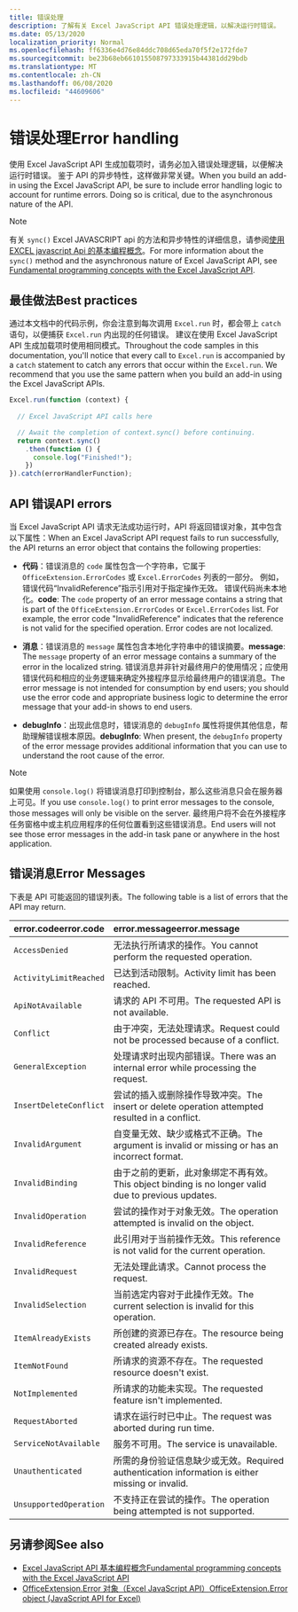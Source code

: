 ```yaml
---
title: 错误处理
description: 了解有关 Excel JavaScript API 错误处理逻辑，以解决运行时错误。
ms.date: 05/13/2020
localization_priority: Normal
ms.openlocfilehash: ff6336e4d76e84ddc708d65eda70f5f2e172fde7
ms.sourcegitcommit: be23b68eb661015508797333915b44381dd29bdb
ms.translationtype: MT
ms.contentlocale: zh-CN
ms.lasthandoff: 06/08/2020
ms.locfileid: "44609606"
---
```

# <a name="error-handling"></a><span data-ttu-id="77047-103">错误处理</span><span class="sxs-lookup"><span data-stu-id="77047-103">Error handling</span></span>

<span data-ttu-id="77047-p101">使用 Excel JavaScript API 生成加载项时，请务必加入错误处理逻辑，以便解决运行时错误。 鉴于 API 的异步特性，这样做非常关键。</span><span class="sxs-lookup"><span data-stu-id="77047-p101">When you build an add-in using the Excel JavaScript API, be sure to include error handling logic to account for runtime errors. Doing so is critical, due to the asynchronous nature of the API.</span></span>

> [!NOTE]
> <span data-ttu-id="77047-106">有关 `sync()` Excel JAVASCRIPT api 的方法和异步特性的详细信息，请参阅[使用 EXCEL javascript Api 的基本编程概念](excel-add-ins-core-concepts.md)。</span><span class="sxs-lookup"><span data-stu-id="77047-106">For more information about the `sync()` method and the asynchronous nature of Excel JavaScript API, see [Fundamental programming concepts with the Excel JavaScript API](excel-add-ins-core-concepts.md).</span></span>

## <a name="best-practices"></a><span data-ttu-id="77047-107">最佳做法</span><span class="sxs-lookup"><span data-stu-id="77047-107">Best practices</span></span>

<span data-ttu-id="77047-p102">通过本文档中的代码示例，你会注意到每次调用 `Excel.run` 时，都会带上 `catch` 语句，以便捕获 `Excel.run` 内出现的任何错误。 建议在使用 Excel JavaScript API 生成加载项时使用相同模式。</span><span class="sxs-lookup"><span data-stu-id="77047-p102">Throughout the code samples in this documentation, you'll notice that every call to `Excel.run` is accompanied by a `catch` statement to catch any errors that occur within the `Excel.run`. We recommend that you use the same pattern when you build an add-in using the Excel JavaScript APIs.</span></span>

```js
Excel.run(function (context) {
  
  // Excel JavaScript API calls here

  // Await the completion of context.sync() before continuing.
  return context.sync()
    .then(function () {
      console.log("Finished!");
    })
}).catch(errorHandlerFunction);
```

## <a name="api-errors"></a><span data-ttu-id="77047-110">API 错误</span><span class="sxs-lookup"><span data-stu-id="77047-110">API errors</span></span>

<span data-ttu-id="77047-111">当 Excel JavaScript API 请求无法成功运行时，API 将返回错误对象，其中包含以下属性：</span><span class="sxs-lookup"><span data-stu-id="77047-111">When an Excel JavaScript API request fails to run successfully, the API returns an error object that contains the following properties:</span></span>

- <span data-ttu-id="77047-p103">**代码**：错误消息的 `code` 属性包含一个字符串，它属于 `OfficeExtension.ErrorCodes` 或 `Excel.ErrorCodes` 列表的一部分。 例如，错误代码“InvalidReference”指示引用对于指定操作无效。 错误代码尚未本地化。</span><span class="sxs-lookup"><span data-stu-id="77047-p103">**code**:  The `code` property of an error message contains a string that is part of the `OfficeExtension.ErrorCodes` or `Excel.ErrorCodes` list. For example, the error code "InvalidReference" indicates that the reference is not valid for the specified operation. Error codes are not localized.</span></span>

- <span data-ttu-id="77047-115">**消息**：错误消息的 `message` 属性包含本地化字符串中的错误摘要。</span><span class="sxs-lookup"><span data-stu-id="77047-115">**message**: The `message` property of an error message contains a summary of the error in the localized string.</span></span> <span data-ttu-id="77047-116">错误消息并非针对最终用户的使用情况；应使用错误代码和相应的业务逻辑来确定外接程序显示给最终用户的错误消息。</span><span class="sxs-lookup"><span data-stu-id="77047-116">The error message is not intended for consumption by end users; you should use the error code and appropriate business logic to determine the error message that your add-in shows to end users.</span></span>

- <span data-ttu-id="77047-117">**debugInfo**：出现此信息时，错误消息的 `debugInfo` 属性将提供其他信息，帮助理解错误根本原因。</span><span class="sxs-lookup"><span data-stu-id="77047-117">**debugInfo**: When present, the `debugInfo` property of the error message provides additional information that you can use to understand the root cause of the error.</span></span>

> [!NOTE]
> <span data-ttu-id="77047-118">如果使用 `console.log()` 将错误消息打印到控制台，那么这些消息只会在服务器上可见。</span><span class="sxs-lookup"><span data-stu-id="77047-118">If you use `console.log()` to print error messages to the console, those messages will only be visible on the server.</span></span> <span data-ttu-id="77047-119">最终用户将不会在外接程序任务窗格中或主机应用程序的任何位置看到这些错误消息。</span><span class="sxs-lookup"><span data-stu-id="77047-119">End users will not see those error messages in the add-in task pane or anywhere in the host application.</span></span>

## <a name="error-messages"></a><span data-ttu-id="77047-120">错误消息</span><span class="sxs-lookup"><span data-stu-id="77047-120">Error Messages</span></span>

<span data-ttu-id="77047-121">下表是 API 可能返回的错误列表。</span><span class="sxs-lookup"><span data-stu-id="77047-121">The following table is a list of errors that the API may return.</span></span>

|<span data-ttu-id="77047-122">error.code</span><span class="sxs-lookup"><span data-stu-id="77047-122">error.code</span></span> | <span data-ttu-id="77047-123">error.message</span><span class="sxs-lookup"><span data-stu-id="77047-123">error.message</span></span> |
|:----------|:--------------|
|`AccessDenied` |<span data-ttu-id="77047-124">无法执行所请求的操作。</span><span class="sxs-lookup"><span data-stu-id="77047-124">You cannot perform the requested operation.</span></span>|
|`ActivityLimitReached`|<span data-ttu-id="77047-125">已达到活动限制。</span><span class="sxs-lookup"><span data-stu-id="77047-125">Activity limit has been reached.</span></span>|
|`ApiNotAvailable`|<span data-ttu-id="77047-126">请求的 API 不可用。</span><span class="sxs-lookup"><span data-stu-id="77047-126">The requested API is not available.</span></span>|
|`Conflict`|<span data-ttu-id="77047-127">由于冲突，无法处理请求。</span><span class="sxs-lookup"><span data-stu-id="77047-127">Request could not be processed because of a conflict.</span></span>|
|`GeneralException`|<span data-ttu-id="77047-128">处理请求时出现内部错误。</span><span class="sxs-lookup"><span data-stu-id="77047-128">There was an internal error while processing the request.</span></span>|
|`InsertDeleteConflict`|<span data-ttu-id="77047-129">尝试的插入或删除操作导致冲突。</span><span class="sxs-lookup"><span data-stu-id="77047-129">The insert or delete operation attempted resulted in a conflict.</span></span>|
|`InvalidArgument` |<span data-ttu-id="77047-130">自变量无效、缺少或格式不正确。</span><span class="sxs-lookup"><span data-stu-id="77047-130">The argument is invalid or missing or has an incorrect format.</span></span>|
|`InvalidBinding`  |<span data-ttu-id="77047-131">由于之前的更新，此对象绑定不再有效。</span><span class="sxs-lookup"><span data-stu-id="77047-131">This object binding is no longer valid due to previous updates.</span></span>|
|`InvalidOperation`|<span data-ttu-id="77047-132">尝试的操作对于对象无效。</span><span class="sxs-lookup"><span data-stu-id="77047-132">The operation attempted is invalid on the object.</span></span>|
|`InvalidReference`|<span data-ttu-id="77047-133">此引用对于当前操作无效。</span><span class="sxs-lookup"><span data-stu-id="77047-133">This reference is not valid for the current operation.</span></span>|
|`InvalidRequest`  |<span data-ttu-id="77047-134">无法处理此请求。</span><span class="sxs-lookup"><span data-stu-id="77047-134">Cannot process the request.</span></span>|
|`InvalidSelection`|<span data-ttu-id="77047-135">当前选定内容对于此操作无效。</span><span class="sxs-lookup"><span data-stu-id="77047-135">The current selection is invalid for this operation.</span></span>|
|`ItemAlreadyExists`|<span data-ttu-id="77047-136">所创建的资源已存在。</span><span class="sxs-lookup"><span data-stu-id="77047-136">The resource being created already exists.</span></span>|
|`ItemNotFound` |<span data-ttu-id="77047-137">所请求的资源不存在。</span><span class="sxs-lookup"><span data-stu-id="77047-137">The requested resource doesn't exist.</span></span>|
|`NotImplemented`  |<span data-ttu-id="77047-138">所请求的功能未实现。</span><span class="sxs-lookup"><span data-stu-id="77047-138">The requested feature isn't implemented.</span></span>|
|`RequestAborted`|<span data-ttu-id="77047-139">请求在运行时已中止。</span><span class="sxs-lookup"><span data-stu-id="77047-139">The request was aborted during run time.</span></span>|
|`ServiceNotAvailable`|<span data-ttu-id="77047-140">服务不可用。</span><span class="sxs-lookup"><span data-stu-id="77047-140">The service is unavailable.</span></span>|
|`Unauthenticated` |<span data-ttu-id="77047-141">所需的身份验证信息缺少或无效。</span><span class="sxs-lookup"><span data-stu-id="77047-141">Required authentication information is either missing or invalid.</span></span>|
|`UnsupportedOperation`|<span data-ttu-id="77047-142">不支持正在尝试的操作。</span><span class="sxs-lookup"><span data-stu-id="77047-142">The operation being attempted is not supported.</span></span>|

## <a name="see-also"></a><span data-ttu-id="77047-143">另请参阅</span><span class="sxs-lookup"><span data-stu-id="77047-143">See also</span></span>

- [<span data-ttu-id="77047-144">Excel JavaScript API 基本编程概念</span><span class="sxs-lookup"><span data-stu-id="77047-144">Fundamental programming concepts with the Excel JavaScript API</span></span>](excel-add-ins-core-concepts.md)
- [<span data-ttu-id="77047-145">OfficeExtension.Error 对象（Excel JavaScript API）</span><span class="sxs-lookup"><span data-stu-id="77047-145">OfficeExtension.Error object (JavaScript API for Excel)</span></span>](/javascript/api/office/officeextension.error?view=excel-js-preview)
